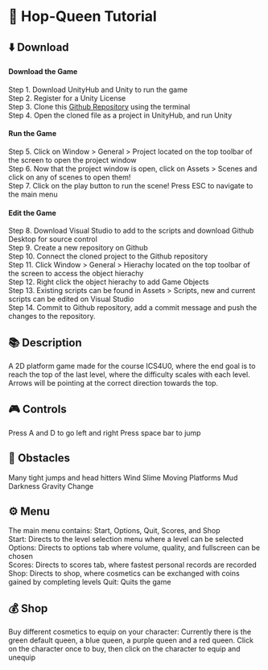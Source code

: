 # 👑 Hop-Queen Tutorial 

## ⬇️ Download 
#### Download the Game
Step 1. Download UnityHub and Unity to run the game</br>
Step 2. Register for a Unity License </br>
Step 3. Clone this [Github Repository](https://github.com/stephen-ics/Hop-Queen) using the terminal </br>
Step 4. Open the cloned file as a project in UnityHub, and run Unity</br>
#### Run the Game
Step 5. Click on Window > General > Project located on the top toolbar of the screen to open the project window</br>
Step 6. Now that the project window is open, click on Assets > Scenes and click on any of scenes to open them!</br>
Step 7. Click on the play button to run the scene! Press ESC to navigate to the main menu</br>
#### Edit the Game
Step 8. Download Visual Studio to add to the scripts and download Github Desktop for source control</br>
Step 9. Create a new repository on Github</br>
Step 10. Connect the cloned project to the Github repository</br>
Step 11. Click Window > General > Hierachy located on the top toolbar of the screen to access the object hierachy</br>
Step 12. Right click the object hierachy to add Game Objects</br>
Step 13. Existing scripts can be found in Assets > Scripts, new and current scripts can be edited on Visual Studio</br>
Step 14. Commit to Github repository, add a commit message and push the changes to the repository.</br>


## 📚 Description 
A 2D platform game made for the course ICS4U0, where the end goal is to reach the top of the last level, where the difficulty scales with each level. Arrows will be pointing at the correct direction towards the top.

## 🎮 Controls 
Press A and D to go left and right
Press space bar to jump

## 🚧 Obstacles 
Many tight jumps and head hitters
Wind
Slime
Moving Platforms
Mud
Darkness 
Gravity Change

## ⚙ Menu
The main menu contains: Start, Options, Quit, Scores, and Shop </br>
Start: Directs to the level selection menu where a level can be selected </br>
Options: Directs to options tab where volume, quality, and fullscreen can be chosen </br>
Scores: Directs to scores tab, where fastest personal records are recorded </br>
Shop: Directs to shop, where cosmetics can be exchanged with coins gained by completing levels
Quit: Quits the game

## 💰 Shop
Buy different cosmetics to equip on your character: Currently there is the green default queen, a blue queen, a purple queen and a red queen.
Click on the character once to buy, then click on the character to equip and unequip






